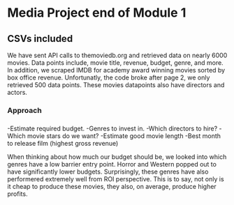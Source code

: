 


# Media Project end of Module 1


## CSVs included
We have sent API calls to themoviedb.org and retrieved data on nearly 6000 movies. Data points include, movie title, revenue, budget, genre, and more.
In addition, we scraped IMDB for academy award winning movies sorted by box office revenue. Unfortunatly, the code broke after page 2, we only retrieved 500 data points. These movies datapoints also have directors and actors.


### Approach

###
-Estimate required budget.
-Genres to invest in.
-Which directors to hire?
-Which movie stars do we want?
-Estimate good movie length
-Best month to release film (highest gross revenue)


When thinking about how much our budget should be, we looked into which genres have a low barrier entry point. 
Horror and Western popped out to have significantly lower budgets. Surprisingly, these genres have also performered extremely well from ROI perspective. This is to say, not only is it cheap to produce these movies, they also, on average, produce higher profits.


